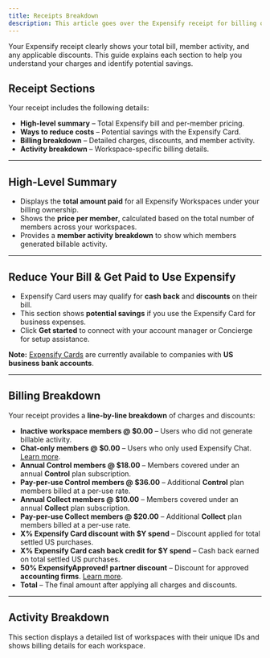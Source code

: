 ```yaml
---
title: Receipts Breakdown
description: This article goes over the Expensify receipt for billing owners.
---
```


Your Expensify receipt clearly shows your total bill, member activity, and any applicable discounts. This guide explains each section to help you understand your charges and identify potential savings.

## Receipt Sections  

Your receipt includes the following details:  

- **High-level summary** – Total Expensify bill and per-member pricing.  
- **Ways to reduce costs** – Potential savings with the Expensify Card.  
- **Billing breakdown** – Detailed charges, discounts, and member activity.  
- **Activity breakdown** – Workspace-specific billing details.  

---  

## High-Level Summary  

- Displays the **total amount paid** for all Expensify Workspaces under your billing ownership.  
- Shows the **price per member**, calculated based on the total number of members across your workspaces.  
- Provides a **member activity breakdown** to show which members generated billable activity.  

---  

## Reduce Your Bill & Get Paid to Use Expensify  

- Expensify Card users may qualify for **cash back** and **discounts** on their bill.  
- This section shows **potential savings** if you use the Expensify Card for business expenses.  
- Click **Get started** to connect with your account manager or Concierge for setup assistance.  

**Note:** [Expensify Cards]([url](https://use.expensify.com/company-credit-card)) are currently available to companies with **US business bank accounts**.  

---  

## Billing Breakdown  

Your receipt provides a **line-by-line breakdown** of charges and discounts:  

- **Inactive workspace members @ $0.00** – Users who did not generate billable activity.  
- **Chat-only members @ $0.00** – Users who only used Expensify Chat. [Learn more](https://help.expensify.com/new-expensify/hubs/chat/).  
- **Annual Control members @ $18.00** – Members covered under an annual **Control** plan subscription.  
- **Pay-per-use Control members @ $36.00** – Additional **Control** plan members billed at a per-use rate.  
- **Annual Collect members @ $10.00** – Members covered under an annual **Collect** plan subscription.  
- **Pay-per-use Collect members @ $20.00** – Additional **Collect** plan members billed at a per-use rate.  
- **X% Expensify Card discount with $Y spend** – Discount applied for total settled US purchases.  
- **X% Expensify Card cash back credit for $Y spend** – Cash back earned on total settled US purchases.  
- **50% ExpensifyApproved! partner discount** – Discount for approved **accounting firms**. [Learn more](https://use.expensify.com/accountants-program).  
- **Total** – The final amount after applying all charges and discounts.  

---  

## Activity Breakdown  

This section displays a detailed list of workspaces with their unique IDs and shows billing details for each workspace. 

